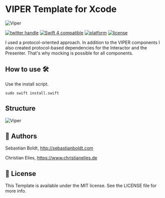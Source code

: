 # VIPER Template for Xcode
![Viper](https://github.com/SebastianBoldt/Viper-Xcode-Template/blob/89a2783e891090127c8a06840aab4b0c57829fdc/banner.png?raw=true)

<a href="http://twitter.com/sebastianboldt"><img src="https://img.shields.io/badge/twitter-@sebastianboldt-blue.svg?longCache=true&style=flat-square" alt="twitter handle" /></a>
<a href="https://developer.apple.com/swift"><img src="https://img.shields.io/badge/swift4-compatible-orange.svg?longCache=true&style=flat-square" alt="Swift 4 compatible" /></a>
<a href="https://www.apple.com/de/ios/ios-11/"><img src="https://img.shields.io/badge/platform-iOS-lightgray.svg?longCache=true&style=flat-square" alt="platform" /></a>
<a href="https://en.wikipedia.org/wiki/MIT_License"><img src="https://img.shields.io/badge/license-MIT-lightgray.svg?longCache=true&style=flat-square" alt="license" /></a>

I used a protocol-oriented approach. In addition to the VIPER components I also created protocol-based dependencies for the Interactor and the Presenter. That's why mocking is possible for all components.

## How to use 🛠

Use the install script.

```sudo swift install.swift```

## Structure
![Viper](https://github.com/crelies/Viper-Xcode-Template/blob/master/viper.png)

## 🤖 Authors

Sebastian Boldt, http://sebastianboldt.com

Christian Elies, https://www.christianelies.de

## 📄 License

This Template is available under the MIT license. See the LICENSE file for more info.

